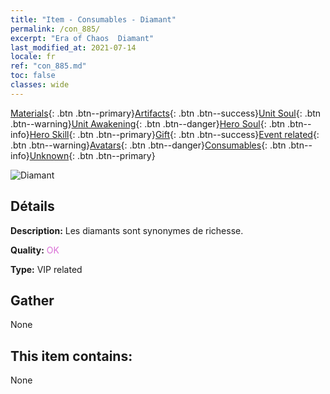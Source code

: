 ```yaml
---
title: "Item - Consumables - Diamant"
permalink: /con_885/
excerpt: "Era of Chaos  Diamant"
last_modified_at: 2021-07-14
locale: fr
ref: "con_885.md"
toc: false
classes: wide
---
```

 [Materials](/ItemsFR/){: .btn .btn--primary}[Artifacts](/ItemsFR/Artifacts/){: .btn .btn--success}[Unit Soul](/ItemsFR/UnitSoul/){: .btn .btn--warning}[Unit Awakening](/ItemsFR/UnitAwakening/){: .btn .btn--danger}[Hero Soul](/ItemsFR/HeroSoul/){: .btn .btn--info}[Hero Skill](/ItemsFR/HeroSkill/){: .btn .btn--primary}[Gift](/ItemsFR/Gift/){: .btn .btn--success}[Event related](/ItemsFR/Events/){: .btn .btn--warning}[Avatars](/ItemsFR/Avatars/){: .btn .btn--danger}[Consumables](/ItemsFR/Consumables/){: .btn .btn--info}[Unknown](/ItemsFR/Unknown/){: .btn .btn--primary}

 ![Diamant](/images/t/i_102.png)

## Détails
 **Description:** Les diamants sont synonymes de richesse.

 **Quality:** <span style="color: #DA70D6">OK</span>

 **Type:** VIP related

## Gather

  None

## This item contains:

  None

